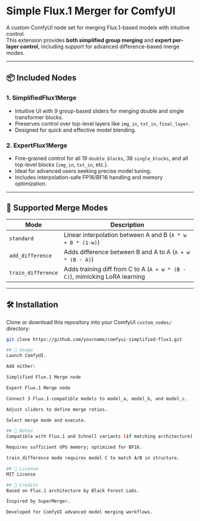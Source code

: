 # Simple Flux.1 Merger for ComfyUI

A custom ComfyUI node set for merging Flux.1-based models with intuitive control.  
This extension provides **both simplified group merging** and **expert per-layer control**, including support for advanced difference-based merge modes.

---

## 📦 Included Nodes

### 1. **SimplifiedFlux1Merge**
- Intuitive UI with 9 group-based sliders for merging double and single transformer blocks.
- Preserves control over top-level layers like `img_in`, `txt_in`, `final_layer`.
- Designed for quick and effective model blending.

### 2. **ExpertFlux1Merge**
- Fine-grained control for all 19 `double_blocks`, 38 `single_blocks`, and all top-level blocks (`img_in`, `txt_in`, etc.).
- Ideal for advanced users seeking precise model tuning.
- Includes interpolation-safe FP16/BF16 handling and memory optimization.

---

## 🧠 Supported Merge Modes

| Mode              | Description                                                                 |
|-------------------|-----------------------------------------------------------------------------|
| `standard`        | Linear interpolation between A and B (`A * w + B * (1-w)`)                  |
| `add_difference`  | Adds difference between B and A to A (`A + w * (B - A)`)                     |
| `train_difference`| Adds training diff from C to A (`A + w * (B - C)`), mimicking LoRA learning |

---

## 🛠 Installation

Clone or download this repository into your ComfyUI `custom_nodes/` directory:

```bash
git clone https://github.com/yourname/comfyui-simplified-flux1.git

## 🚀 Usage
Launch ComfyUI.

Add either:

Simplified Flux.1 Merge node

Expert Flux.1 Merge node

Connect 3 Flux.1-compatible models to model_a, model_b, and model_c.

Adjust sliders to define merge ratios.

Select merge mode and execute.

## 📌 Notes
Compatible with Flux.1 and Schnell variants (if matching architecture).

Requires sufficient GPU memory; optimized for BF16.

train_difference mode requires model C to match A/B in structure.

## 📜 License
MIT License

## 🙏 Credits
Based on Flux.1 architecture by Black Forest Labs.

Inspired by SuperMerger.

Developed for ComfyUI advanced model merging workflows.
